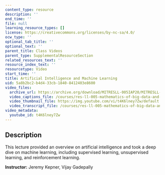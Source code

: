 ```yaml
---
content_type: resource
description: ''
end_time: ''
file: null
learning_resource_types: []
license: https://creativecommons.org/licenses/by-nc-sa/4.0/
ocw_type: ''
optional_tab_title: ''
optional_text: ''
parent_title: Class Videos
parent_type: SupplementalResourceSection
related_resources_text: ''
resource_index_text: ''
resourcetype: Video
start_time: ''
title: Artificial Intelligence and Machine Learning
uid: 5a8b2bc2-b4d4-33cb-1840-8412403e8600
video_files:
  archive_url: https://archive.org/download/MITRESLL-005IAP20/MITRESLL-005IAP20_ses01_300k.mp4
  video_captions_file: /courses/res-ll-005-mathematics-of-big-data-and-machine-learning-january-iap-2020/648c0647ee845e1da1a5f252ca317975_t4K6lney7Zw.vtt
  video_thumbnail_file: https://img.youtube.com/vi/t4K6lney7Zw/default.jpg
  video_transcript_file: /courses/res-ll-005-mathematics-of-big-data-and-machine-learning-january-iap-2020/c730d9520b97248d8935096ad809ac7f_t4K6lney7Zw.pdf
video_metadata:
  youtube_id: t4K6lney7Zw
---
```


Description
-----------

This lecture provided an overview on artificial intelligence and took a deep dive on machine learning, including supervised learning, unsupervised learning, and reinforcement learning.

**Instructor:** Jeremy Kepner, Vijay Gadepally

